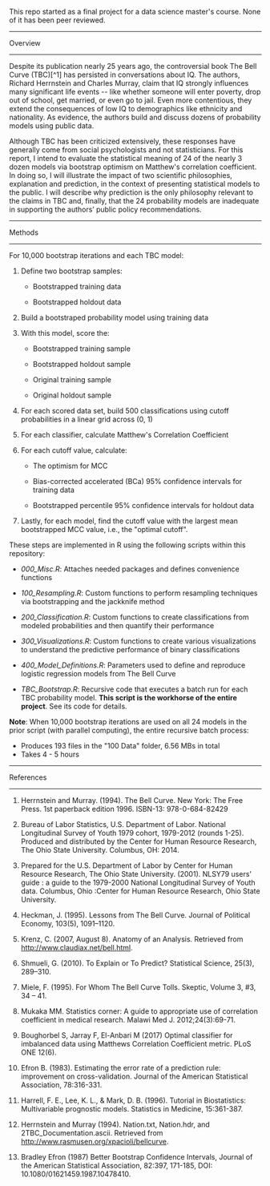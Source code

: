 This repo started as a final project for a data science master's course. None of it has been peer reviewed.

***
Overview
***

Despite its publication nearly 25 years ago, the controversial book The Bell Curve (TBC)[^1] has persisted in conversations about IQ. The authors, Richard Herrnstein and Charles Murray, claim that IQ strongly influences many significant life events -- like whether someone will enter poverty, drop out of school, get married, or even go to jail. Even more contentious, they extend the consequences of low IQ to demographics like ethnicity and nationality. As evidence, the authors build and discuss dozens of probability models using public data.

Although TBC has been criticized extensively, these responses have generally come from social psychologists and not statisticians. For this report, I intend to evaluate the statistical meaning of 24 of the nearly 3 dozen models via bootstrap optimism on Matthew's correlation coefficient. In doing so, I will illustrate the impact of two scientific philosophies, explanation and prediction, in the context of presenting statistical models to the public. I will describe why prediction is the only philosophy relevant to the claims in TBC and, finally, that the 24 probability models are inadequate in supporting the authors’ public policy recommendations. 

***
Methods
***
For 10,000 bootstrap iterations and each TBC model:

1. Define two bootstrap samples:
    
    * Bootstrapped training data
    
    * Bootstrapped holdout data

2. Build a bootstraped probability model using training data

3. With this model, score the:
    
    * Bootstrapped training sample
    
    * Bootstrapped holdout sample
    
    * Original training sample
    
    * Original holdout sample

4. For each scored data set, build 500 classifications using cutoff probabilities in a linear grid across (0, 1)

5. For each classifier, calculate Matthew's Correlation Coefficient

6. For each cutoff value, calculate: 
    
    * The optimism for MCC
    
    * Bias-corrected accelerated (BCa) 95% confidence intervals for training data
    
    * Bootstrapped percentile 95% confidence intervals for holdout data

7. Lastly, for each model, find the cutoff value with the largest mean bootstrapped MCC value, i.e., the "optimal cutoff".

These steps are implemented in R using the following scripts within this repository:

* *000_Misc.R*: Attaches needed packages and defines convenience functions

* *100_Resampling.R*: Custom functions to perform resampling techniques via bootstrapping and the jackknife method

* *200_Classification.R*: Custom functions to create classifications from modeled probabilities and then quantify their performance

* *300_Visualizations.R*: Custom functions to create various visualizations to understand the predictive performance of binary classifications

* *400_Model_Definitions.R*: Parameters used to define and reproduce logistic regression models from The Bell Curve

* *TBC_Bootstrap.R*: Recursive code that executes a batch run for each TBC probability model. **This script is the workhorse of the entire project**. See its code for details.

**Note**: When 10,000 bootstrap iterations are used on all 24 models in the prior script (with parallel computing), the entire recursive batch process:

- Produces 193 files in the "100 Data" folder, 6.56 MBs in total
- Takes 4 - 5 hours

***
References
***

1) Herrnstein and Murray. (1994). The Bell Curve. New York: The Free Press. 1st paperback edition 1996. ISBN-13: 978-0-684-82429

2) Bureau of Labor Statistics, U.S. Department of Labor. National Longitudinal Survey of Youth 1979 cohort, 1979-2012 (rounds 1-25). Produced and distributed by the Center for Human Resource Research, The Ohio State University. Columbus, OH: 2014.

3) Prepared for the U.S. Department of Labor by Center for Human Resource Research, The Ohio State University. (2001). NLSY79 users' guide : a guide to the 1979-2000 National Longitudinal Survey of Youth data. Columbus, Ohio :Center for Human Resource Research, Ohio State University.

4) Heckman, J. (1995). Lessons from The Bell Curve. Journal of Political Economy, 103(5), 1091–1120.

5) Krenz, C. (2007, August 8). Anatomy of an Analysis. Retrieved from http://www.claudiax.net/bell.html.

6) Shmueli, G. (2010). To Explain or To Predict? Statistical Science, 25(3), 289–310.

7) Miele, F. (1995). For Whom The Bell Curve Tolls. Skeptic, Volume 3, #3, 34 – 41.

8) Mukaka MM. Statistics corner: A guide to appropriate use of correlation coefficient in medical research. Malawi Med J. 2012;24(3):69-71.

9) Boughorbel S, Jarray F, El-Anbari M (2017) Optimal classifier for imbalanced data using Matthews Correlation Coefficient metric. PLoS ONE 12(6).

10) Efron B. (1983). Estimating the error rate of a prediction rule: improvement on cross-validation. Journal of the American Statistical Association, 78:316-331.

11) Harrell, F. E., Lee, K. L., & Mark, D. B. (1996). Tutorial in Biostatistics: Multivariable prognostic models. Statistics in Medicine, 15:361-387.

12) Herrnstein and Murray (1994). Nation.txt, Nation.hdr, and 2TBC_Documentation.ascii. Retrieved from http://www.rasmusen.org/xpacioli/bellcurve.

13) Bradley Efron (1987) Better Bootstrap Confidence Intervals, Journal of the American Statistical Association, 82:397, 171-185, DOI: 10.1080/01621459.1987.10478410.